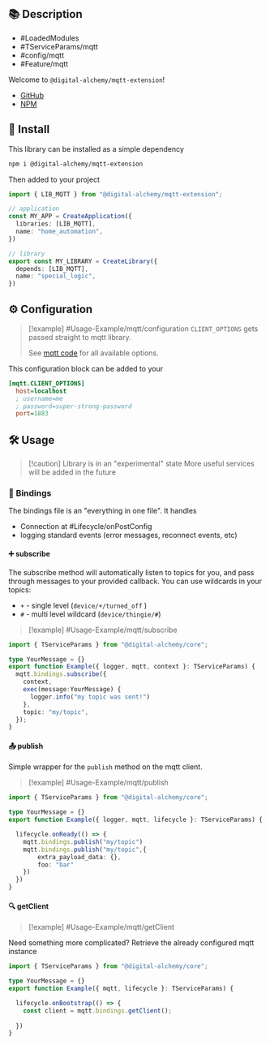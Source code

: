## 📚 Description

- #LoadedModules
- #TServiceParams/mqtt
- #config/mqtt
- #Feature/mqtt

Welcome to `@digital-alchemy/mqtt-extension`!

- [GitHub](https://github.com/Digital-Alchemy-TS/mqtt)
- [NPM](https://www.npmjs.com/package/@digital-alchemy/mqtt-extension)

## 💾 Install

This library can be installed as a simple dependency
```bash
npm i @digital-alchemy/mqtt-extension
```
Then added to your project
```typescript
import { LIB_MQTT } from "@digital-alchemy/mqtt-extension";

// application
const MY_APP = CreateApplication({
  libraries: [LIB_MQTT],
  name: "home_automation",
})

// library
export const MY_LIBRARY = CreateLibrary({
  depends: [LIB_MQTT],
  name: "special_logic",
})
```
## ⚙️ Configuration

> [!example] #Usage-Example/mqtt/configuration
> `CLIENT_OPTIONS` gets passed straight to mqtt library.
>
> See [mqtt code](https://github.com/mqttjs/MQTT.js/blob/9a18610daf7b350476c1d92347dc24f56882887b/src/lib/client.ts#L111) for all available options.

This configuration block can be added to your 
```ini
[mqtt.CLIENT_OPTIONS]
  host=localhost
  ; username=me
  ; password=super-strong-password
  port=1883
```
## 🛠 Usage

> [!caution] Library is in an "experimental" state
> More useful services will be added in the future

### 🔄 Bindings

The bindings file is an "everything in one file". It handles
- Connection at #Lifecycle/onPostConfig
- logging standard events (error messages, reconnect events, etc)

#### ➕ subscribe

The subscribe method will automatically listen to topics for you, and pass through messages to your provided callback. You can use wildcards in your topics:
- `+` - single level  (`device/+/turned_off` )
- `#` - multi level wildcard (`device/thingie/#`)


> [!example] #Usage-Example/mqtt/subscribe

```typescript
import { TServiceParams } from "@digital-alchemy/core";

type YourMessage = {}
export function Example({ logger, mqtt, context }: TServiceParams) {
  mqtt.bindings.subscribe({
    context,
    exec(message:YourMessage) {
      logger.info("my topic was sent!")
    },
    topic: "my/topic",
  });
}
```

#### 📤 publish

Simple wrapper for the `publish` method on the mqtt client. 

> [!example] #Usage-Example/mqtt/publish

```typescript
import { TServiceParams } from "@digital-alchemy/core";

type YourMessage = {}
export function Example({ logger, mqtt, lifecycle }: TServiceParams) {

  lifecycle.onReady(() => {
    mqtt.bindings.publish("my/topic")
    mqtt.bindings.publish("my/topic",{ 
	    extra_payload_data: {}, 
	    foo: "bar" 
	})
  })
}
```

#### 🔍 getClient

> [!example] #Usage-Example/mqtt/getClient

Need something more complicated? Retrieve the already configured mqtt instance

```typescript
import { TServiceParams } from "@digital-alchemy/core";

type YourMessage = {}
export function Example({ mqtt, lifecycle }: TServiceParams) {

  lifecycle.onBootstrap(() => {
    const client = mqtt.bindings.getClient();
    
  })
}
```